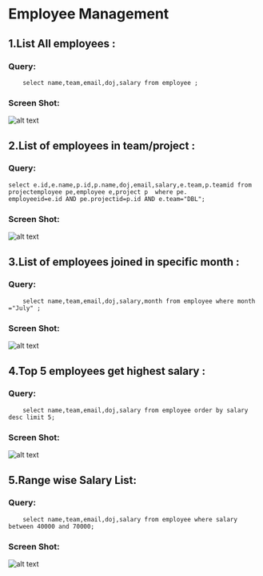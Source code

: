# Employee Management
## 1.List All employees :

 ### Query: 

        select name,team,email,doj,salary from employee ;
### Screen Shot:
![alt text](https://raw.githubusercontent.com/suriyanS/Learning/master/1.List%20All%20employees.png "Logo Title Text 1")


## 2.List of employees in team/project :

### Query:

    select e.id,e.name,p.id,p.name,doj,email,salary,e.team,p.teamid from projectemployee pe,employee e,project p  where pe.
    employeeid=e.id AND pe.projectid=p.id AND e.team="DBL";

### Screen Shot:
![alt text](https://raw.githubusercontent.com/suriyanS/Learning/master/2.List%20of%20employees%20in%20teamm.png "Logo Title Text 1")
## 3.List of employees joined in specific month  :

### Query:
        
        select name,team,email,doj,salary,month from employee where month ="July" ;
### Screen Shot:
![alt text](https://raw.githubusercontent.com/suriyanS/Learning/master/3.List%20of%20employees%20joined%20in%20specific%20monthh.png "Logo Title Text 1")
## 4.Top 5 employees get highest salary  :

### Query:
        
        select name,team,email,doj,salary from employee order by salary desc limit 5;
### Screen Shot:
![alt text](https://raw.githubusercontent.com/suriyanS/Learning/master/4.Top%205%20employees%20get%20highest%20salary.png "Logo Title Text 1")
## 5.Range wise Salary List:

### Query:

        select name,team,email,doj,salary from employee where salary between 40000 and 70000;
        
        
### Screen Shot:
![alt text](https://raw.githubusercontent.com/suriyanS/Learning/master/5.Range%20wise%20Salary%20List.png "Logo Title Text 1")
